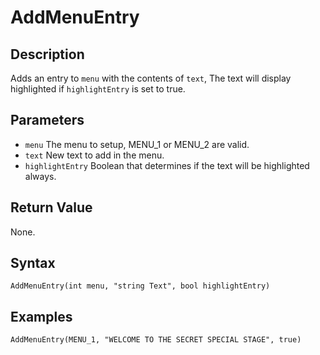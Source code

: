 # AddMenuEntry

## Description
Adds an entry to `menu` with the contents of `text`, The text will display highlighted if `highlightEntry` is set to true.

## Parameters
- `menu`
The menu to setup, MENU_1 or MENU_2 are valid.
- `text`
New text to add in the menu.
- `highlightEntry`
Boolean that determines if the text will be highlighted always.


## Return Value
None.

## Syntax
```
AddMenuEntry(int menu, "string Text", bool highlightEntry)
```

## Examples
```
AddMenuEntry(MENU_1, "WELCOME TO THE SECRET SPECIAL STAGE", true)
```